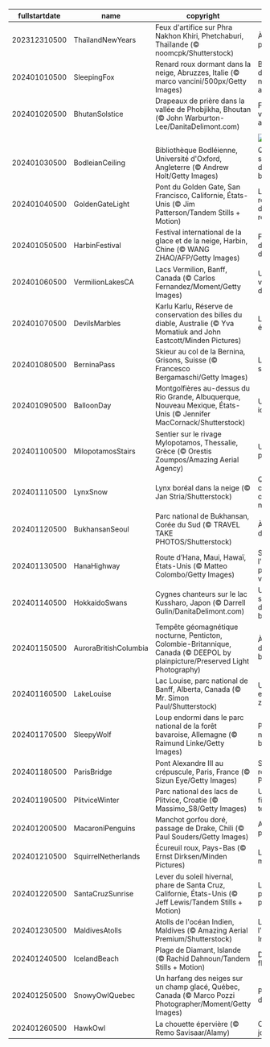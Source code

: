 |fullstartdate|name|copyright|title|image|
|--|--|--|--|--|
202312310500|ThailandNewYears|Feux d'artifice sur Phra Nakhon Khiri, Phetchaburi, Thaïlande (© noomcpk/Shutterstock)|À l’année prochaine!|![](/fr-CA/2024/01/202312310500ThailandNewYears.jpg)|
202401010500|SleepingFox|Renard roux dormant dans la neige, Abruzzes, Italie (© marco vancini/500px/Getty Images)|Bienvenue dans la nouvelle année!|![](/fr-CA/2024/01/202401010500SleepingFox.jpg)|
202401020500|BhutanSolstice|Drapeaux de prière dans la vallée de Phobjikha, Bhoutan (© John Warburton-Lee/DanitaDelimont.com)|Fabriquez votre propre arc-en-ciel!|![](/fr-CA/2024/01/202401020500BhutanSolstice.jpg)|
||||![](/fr-CA/2024/01/.jpg)|
202401030500|BodleianCeiling|Bibliothèque Bodléienne, Université d'Oxford, Angleterre (© Andrew Holt/Getty Images)|Qui a laissé son héritage dans cette bibliothèque?|![](/fr-CA/2024/01/202401030500BodleianCeiling.jpg)|
202401040500|GoldenGateLight|Pont du Golden Gate, San Francisco, Californie, États-Unis (© Jim Patterson/Tandem Stills + Motion)|Là où les rêves deviennent réalité!|![](/fr-CA/2024/01/202401040500GoldenGateLight.jpg)|
202401050500|HarbinFestival|Festival international de la glace et de la neige, Harbin, Chine (© WANG ZHAO/AFP/Getty Images)|Féerie glacée dans l'Empire du Milieu|![](/fr-CA/2024/01/202401050500HarbinFestival.jpg)|
202401060500|VermilionLakesCA|Lacs Vermilion, Banff, Canada (© Carlos Fernandez/Moment/Getty Images)|Un paysage venu d’ailleurs|![](/fr-CA/2024/01/202401060500VermilionLakesCA.jpg)|
202401070500|DevilsMarbles|Karlu Karlu, Réserve de conservation des billes du diable, Australie (© Yva Momatiuk and John Eastcott/Minden Pictures)|La nature en équilibre|![](/fr-CA/2024/01/202401070500DevilsMarbles.jpg)|
202401080500|BerninaPass|Skieur au col de la Bernina, Grisons, Suisse (© Francesco Bergamaschi/Getty Images)|Les joies du ski!|![](/fr-CA/2024/01/202401080500BerninaPass.jpg)|
202401090500|BalloonDay|Montgolfières au-dessus du Rio Grande, Albuquerque, Nouveau Mexique, États-Unis (© Jennifer MacCornack/Shutterstock)|Un paysage idyllique!|![](/fr-CA/2024/01/202401090500BalloonDay.jpg)|
202401100500|MilopotamosStairs|Sentier sur le rivage  Mylopotamos, Thessalie, Grèce (© Orestis Zoumpos/Amazing Aerial Agency)|Une petite promenade?|![](/fr-CA/2024/01/202401100500MilopotamosStairs.jpg)|
202401110500|LynxSnow|Lynx boréal dans la neige (© Jan Stria/Shutterstock)|Quelle est cette créature des neiges?|![](/fr-CA/2024/01/202401110500LynxSnow.jpg)|
202401120500|BukhansanSeoul|Parc national de Bukhansan, Corée du Sud (© TRAVEL TAKE PHOTOS/Shutterstock)|À la conquête des sommets!|![](/fr-CA/2024/01/202401120500BukhansanSeoul.jpg)|
202401130500|HanaHighway|Route d’Hana, Maui, Hawaï, États-Unis (© Matteo Colombo/Getty Images)|Savourez l'instant et profitez de la vue!|![](/fr-CA/2024/01/202401130500HanaHighway.jpg)|
202401140500|HokkaidoSwans|Cygnes chanteurs sur le lac Kussharo, Japon (© Darrell Gulin/DanitaDelimont.com)|Une symphonie de plumes blanches|![](/fr-CA/2024/01/202401140500HokkaidoSwans.jpg)|
202401150500|AuroraBritishColumbia|Tempête géomagnétique nocturne, Penticton, Colombie-Britannique, Canada (© DEEPOL by plainpicture/Preserved Light Photography)|À la poursuite des aurores boréales|![](/fr-CA/2024/01/202401150500AuroraBritishColumbia.jpg)|
202401160500|LakeLouise|Lac Louise, parc national de Banff, Alberta, Canada (© Mr. Simon Paul/Shutterstock)|Une petite escapade zen?|![](/fr-CA/2024/01/202401160500LakeLouise.jpg)|
202401170500|SleepyWolf|Loup endormi dans le parc national de la forêt bavaroise, Allemagne (© Raimund Linke/Getty Images)|Promenons-nous dans les bois….|![](/fr-CA/2024/01/202401170500SleepyWolf.jpg)|
202401180500|ParisBridge|Pont Alexandre III au crépuscule, Paris, France (© Sizun Eye/Getty Images)|Sous le regard de Pégase|![](/fr-CA/2024/01/202401180500ParisBridge.jpg)|
202401190500|PlitviceWinter|Parc national des lacs de Plitvice, Croatie (© Massimo_S8/Getty Images)|Un paysage figé dans le temps|![](/fr-CA/2024/01/202401190500PlitviceWinter.jpg)|
202401200500|MacaroniPenguins|Manchot gorfou doré, passage de Drake, Chili (© Paul Souders/Getty Images)|Allez hop, on plonge!|![](/fr-CA/2024/01/202401200500MacaroniPenguins.jpg)|
202401210500|SquirrelNetherlands|Écureuil roux, Pays-Bas (© Ernst Dirksen/Minden Pictures)|L’instant mignon!|![](/fr-CA/2024/01/202401210500SquirrelNetherlands.jpg)|
202401220500|SantaCruzSunrise|Lever du soleil hivernal, phare de Santa Cruz, Californie, États-Unis (© Jeff Lewis/Tandem Stills + Motion)|L’heure dorée prisée des photographes|![](/fr-CA/2024/01/202401220500SantaCruzSunrise.jpg)|
202401230500|MaldivesAtolls|Atolls de l'océan Indien, Maldives (© Amazing Aerial Premium/Shutterstock)|L'œil de l'océan Indien|![](/fr-CA/2024/01/202401230500MaldivesAtolls.jpg)|
202401240500|IcelandBeach|Plage de Diamant, Islande (© Rachid Dahnoun/Tandem Stills + Motion)|Des diamants flottants!|![](/fr-CA/2024/01/202401240500IcelandBeach.jpg)|
202401250500|SnowyOwlQuebec|Un harfang des neiges sur un champ glacé, Québec, Canada (© Marco Pozzi Photographer/Moment/Getty Images)|Prêt pour le décollage?|![](/fr-CA/2024/01/202401250500SnowyOwlQuebec.jpg)|
202401260500|HawkOwl|La chouette épervière (© Remo Savisaar/Alamy)|Chouette, le jour se lève !|![](/fr-CA/2024/01/202401260500HawkOwl.jpg)|
